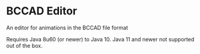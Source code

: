 # BCCAD Editor

An editor for animations in the BCCAD file format

Requires Java 8u60 (or newer) to Java 10. Java 11 and newer not supported out of the box.
